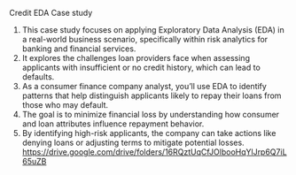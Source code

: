Credit EDA Case study

1. This case study focuses on applying Exploratory Data Analysis (EDA) in a real-world business scenario, specifically within risk analytics for banking and financial services. 
2. It explores the challenges loan providers face when assessing applicants with insufficient or no credit history, which can lead to defaults. 
3. As a consumer finance company analyst, you’ll use EDA to identify patterns that help distinguish applicants likely to repay their loans from those who may default. 
4. The goal is to minimize financial loss by understanding how consumer and loan attributes influence repayment behavior. 
5. By identifying high-risk applicants, the company can take actions like denying loans or adjusting terms to mitigate potential losses.
https://drive.google.com/drive/folders/16RQztUqCfJOlbooHqYlJrp6Q7iL65uZB
